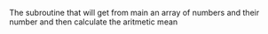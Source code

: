 The subroutine that will get from main an array of numbers and their number and then calculate the aritmetic mean